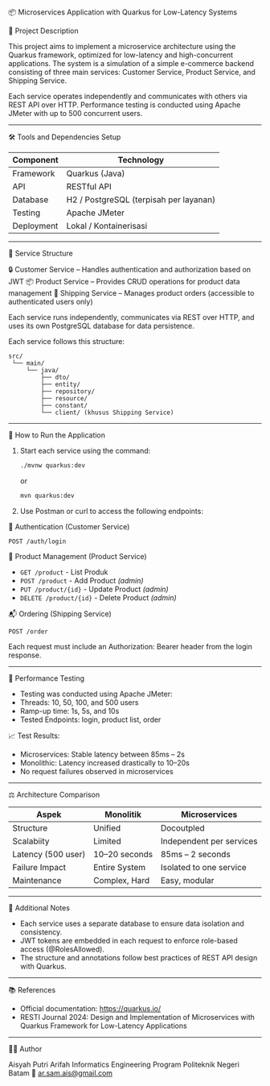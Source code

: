 
📦 Microservices Application with Quarkus for Low-Latency Systems

🧾 Project Description

This project aims to implement a microservice architecture using the Quarkus framework, optimized for low-latency and high-concurrent applications. The system is a simulation of a simple e-commerce backend consisting of three main services: Customer Service, Product Service, and Shipping Service.

Each service operates independently and communicates with others via REST API over HTTP. Performance testing is conducted using Apache JMeter with up to 500 concurrent users.

---

🛠️ Tools and Dependencies Setup

| Component   | Technology                             |
|----------   |-------------------                     |
| Framework   | Quarkus (Java)                         |
| API         | RESTful API                            |
| Database    | H2 / PostgreSQL (terpisah per layanan) |
| Testing     | Apache JMeter                          |
| Deployment  | Lokal / Kontainerisasi                 |

---

🎯 Service Structure

🔒 Customer Service – Handles authentication and authorization based on JWT
📦 Product Service – Provides CRUD operations for product data management
🚚 Shipping Service – Manages product orders (accessible to authenticated users only)

Each service runs independently, communicates via REST over HTTP, and uses its own PostgreSQL database for data persistence.

Each service follows this structure:
```
src/
 └── main/
     └── java/
         ├── dto/
         ├── entity/
         ├── repository/
         ├── resource/
         ├── constant/
         └── client/ (khusus Shipping Service)
```

---

🚀 How to Run the Application

1. Start each service using the command:
   ```bash
   ./mvnw quarkus:dev
   ```
   or
   ```bash
   mvn quarkus:dev
   ```
2. Use Postman or curl to access the following endpoints:

🔐 Authentication (Customer Service)
```http
POST /auth/login
```

📄 Product Management (Product Service)
- `GET /product` - List Produk
- `POST /product` - Add Product *(admin)*
- `PUT /product/{id}` - Update Product *(admin)*
- `DELETE /product/{id}` - Delete Product *(admin)*

📬 Ordering (Shipping Service)
```http
POST /order
```

Each request must include an Authorization: Bearer <token> header from the login response.

---

🧪 Performance Testing

- Testing was conducted using Apache JMeter:
- Threads: 10, 50, 100, and 500 users
- Ramp-up time: 1s, 5s, and 10s
- Tested Endpoints: login, product list, order

📈 Test Results:

- Microservices: Stable latency between 85ms – 2s
- Monolithic: Latency increased drastically to 10–20s
- No request failures observed in microservices

---

⚖️ Architecture Comparison

| Aspek              | Monolitik                        | Microservices                    |
|--------------------|----------------------------------|----------------------------------|
| Structure          | Unified                          | Docoutpled                       |
| Scalabiity         | Limited                          | Independent per services         |
| Latency (500 user) | 10–20 seconds                    | 85ms – 2 seconds                 |
| Failure Impact     | Entire System                    | Isolated to one service          |
| Maintenance        | Complex, Hard                    | Easy, modular                    |

---

🧩 Additional Notes

- Each service uses a separate database to ensure data isolation and consistency.
- JWT tokens are embedded in each request to enforce role-based access (@RolesAllowed).
- The structure and annotations follow best practices of REST API design with Quarkus.

---

📚 References

- Official documentation: https://quarkus.io/
- RESTI Journal 2024: Design and Implementation of Microservices with Quarkus Framework for Low-Latency Applications

---

👩‍💻 Author

Aisyah Putri Arifah
Informatics Engineering Program
Politeknik Negeri Batam
📧 ar.sam.ais@gmail.com
